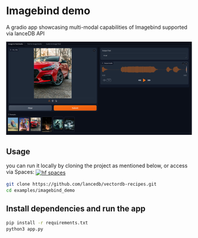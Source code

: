 # Imagebind demo

A gradio app showcasing multi-modal capabilities of Imagebind supported via lanceDB API

![alt text](<../../assets/imagebind-demo.png>)

## Usage
you can run it locally by cloning the project as mentioned below, or access via Spaces: <a href="https://huggingface.co/spaces/raghavd99/imagebind2"><img src="https://huggingface.co/datasets/huggingface/brand-assets/resolve/main/hf-logo-with-title.svg" alt="hf spaces" style="width: 80px; vertical-align: middle; background-color: white;"></a>

```bash
git clone https://github.com/lancedb/vectordb-recipes.git
cd examples/imagebind_demo
```
## Install dependencies and run the app
```bash
pip install -r requirements.txt
python3 app.py
```
